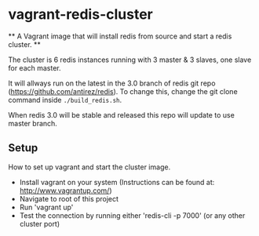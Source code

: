 vagrant-redis-cluster
=====================

** A Vagrant image that will install redis from source and start a redis cluster. **

The cluster is 6 redis instances running with 3 master & 3 slaves, one slave for each master.

It will allways run on the latest in the 3.0 branch of redis git repo (https://github.com/antirez/redis). To change this, change the git clone command inside `./build_redis.sh`.

When redis 3.0 will be stable and released this repo will update to use master branch.

## Setup
How to set up vagrant and start the cluster image.

* Install vagrant on your system (Instructions can be found at: http://www.vagrantup.com/)
* Navigate to root of this project
* Run 'vagrant up'
* Test the connection by running either 'redis-cli -p 7000' (or any other cluster port)